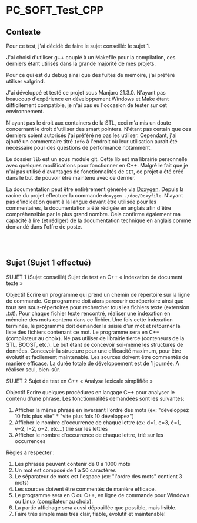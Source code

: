 # PC_SOFT_Test_CPP

## Contexte
Pour ce test, j'ai décidé de faire le sujet conseillé: le sujet 1.

J'ai choisi d'utiliser g++ couplé à un Makefile pour la compilation, ces derniers étant utilisés dans la grande majorité de mes projets.

Pour ce qui est du debug ainsi que des fuites de mémoire, j'ai préféré utiliser valgrind.

J'ai développé et testé ce projet sous Manjaro 21.3.0. N'ayant pas beaucoup d'expérience en développement Windows et Make étant difficilement compatible, je n'ai pas eu l'occasion de tester sur cet environnement.

N'ayant pas le droit aux containers de la STL, ceci m'a mis un doute concernant le droit d'utiliser des smart pointers. N'étant pas certain que ces derniers soient autorisés j'ai préféré ne pas les utiliser. Cependant, j'ai ajouté un commentaire titré `Info` à l'endroit où leur utilisation aurait été nécessaire pour des questions de performance notamment.

Le dossier `lib` est un sous module git. Cette lib est ma librairie personnelle avec quelques modifications pour fonctionner en C++. Malgré le fait que je n'ai pas utilisé d'avantages de fonctionnalités de `GIT`, ce projet a été créé dans le but de pouvoir être maintenu avec ce dernier.

La documentation peut être entirèrement générée via [Doxygen](https://doxygen.nl/). Depuis la racine du projet effectuer la commande `doxygen ./doc/Doxyfile`. N'ayant pas d'indication quant à la langue devant être utilisée pour les commentaires, la documentation a été rédigée en anglais afin d'être compréhensible par le plus grand nombre. Cela confirme également ma capacité à lire (et rédiger) de la documentation technique en anglais comme demandé dans l'offre de poste.

<br/>
<br/>

## **Sujet** (Sujet 1 effectué)
SUJET 1 (Sujet conseillé)
Sujet de test en C++
« Indexation de document texte »

Objectif
Ecrire un programme qui prend un chemin de répertoire sur la ligne de commande.
Ce programme doit alors parcourir ce répertoire ainsi que tous ses sous-répertoires pour rechercher tous les fichiers texte (extension .txt).
Pour chaque fichier texte rencontré, réaliser une indexation en mémoire des mots contenu dans ce fichier.
Une fois cette indexation terminée, le programme doit demander la saisie d’un mot et retourner la liste des fichiers contenant ce mot.
Le programme sera en C++ (compilateur au choix). Ne pas utiliser de librairie tierce (conteneurs de la STL, BOOST, etc.).
Le but étant de concevoir soi-même les structures de données.
Concevoir la structure pour une efficacité maximum, pour être évolutif et facilement maintenable.
Les sources doivent être commentés de manière efficace.
La durée totale de développement est de 1 journée. A réaliser seul, bien-sûr.

SUJET 2
Sujet de test en C++
« Analyse lexicale simplifiée »

Objectif
Ecrire quelques procédures en langage C++ pour analyser le contenu d'une phrase.
Les fonctionnalités demandées sont les suivantes:

1. Afficher la même phrase en inversant l'ordre des mots
      (ex: "développez 10 fois plus vite" * "vite plus fois 10 développez")
2. Afficher le nombre d'occurrence de chaque lettre (ex: d=1, e=3, é=1, v=2, l=2, o=2, etc...) trié sur les lettres
3. Afficher le nombre d'occurrence de chaque lettre, trié sur les occurrences

Règles à respecter :
1. Les phrases peuvent contenir de 0 à 1000 mots
2. Un mot est composé de 1 à 50 caractères
3. Le séparateur de mots est l'espace (ex: "l'ordre des mots" contient 3 mots)
4. Les sources doivent être commentés de manière efficace.
5. Le programme sera en C ou C++, en ligne de commande pour Windows ou Linux (compilateur au choix).
6. La partie affichage sera aussi dépouillée que possible, mais lisible.
7. Faire très simple mais très clair, fiable, évolutif et maintenable!



